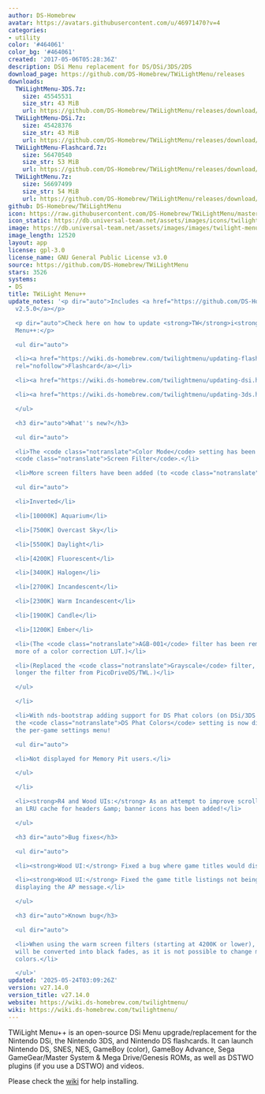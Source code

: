 ```yaml
---
author: DS-Homebrew
avatar: https://avatars.githubusercontent.com/u/46971470?v=4
categories:
- utility
color: '#464061'
color_bg: '#464061'
created: '2017-05-06T05:28:36Z'
description: DSi Menu replacement for DS/DSi/3DS/2DS
download_page: https://github.com/DS-Homebrew/TWiLightMenu/releases
downloads:
  TWiLightMenu-3DS.7z:
    size: 45545531
    size_str: 43 MiB
    url: https://github.com/DS-Homebrew/TWiLightMenu/releases/download/v27.14.0/TWiLightMenu-3DS.7z
  TWiLightMenu-DSi.7z:
    size: 45428376
    size_str: 43 MiB
    url: https://github.com/DS-Homebrew/TWiLightMenu/releases/download/v27.14.0/TWiLightMenu-DSi.7z
  TWiLightMenu-Flashcard.7z:
    size: 56470540
    size_str: 53 MiB
    url: https://github.com/DS-Homebrew/TWiLightMenu/releases/download/v27.14.0/TWiLightMenu-Flashcard.7z
  TWiLightMenu.7z:
    size: 56697499
    size_str: 54 MiB
    url: https://github.com/DS-Homebrew/TWiLightMenu/releases/download/v27.14.0/TWiLightMenu.7z
github: DS-Homebrew/TWiLightMenu
icon: https://raw.githubusercontent.com/DS-Homebrew/TWiLightMenu/master/booter/Twilight%2B%2B-animated%20icon-fix.gif
icon_static: https://db.universal-team.net/assets/images/icons/twilight-menu.png
image: https://db.universal-team.net/assets/images/images/twilight-menu.png
image_length: 12520
layout: app
license: gpl-3.0
license_name: GNU General Public License v3.0
source: https://github.com/DS-Homebrew/TWiLightMenu
stars: 3526
systems:
- DS
title: TWiLight Menu++
update_notes: '<p dir="auto">Includes <a href="https://github.com/DS-Homebrew/nds-bootstrap/releases/tag/v2.5.0">nds-bootstrap
  v2.5.0</a></p>

  <p dir="auto">Check here on how to update <strong>TW</strong>i<strong>L</strong>ight
  Menu++:</p>

  <ul dir="auto">

  <li><a href="https://wiki.ds-homebrew.com/twilightmenu/updating-flashcard.html"
  rel="nofollow">Flashcard</a></li>

  <li><a href="https://wiki.ds-homebrew.com/twilightmenu/updating-dsi.html" rel="nofollow">DSi</a></li>

  <li><a href="https://wiki.ds-homebrew.com/twilightmenu/updating-3ds.html" rel="nofollow">3DS</a></li>

  </ul>

  <h3 dir="auto">What''s new?</h3>

  <ul dir="auto">

  <li>The <code class="notranslate">Color Mode</code> setting has been renamed to
  <code class="notranslate">Screen Filter</code>.</li>

  <li>More screen filters have been added (to <code class="notranslate">sd:/_nds/colorLut/</code>)!

  <ul dir="auto">

  <li>Inverted</li>

  <li>[10000K] Aquarium</li>

  <li>[7500K] Overcast Sky</li>

  <li>[5500K] Daylight</li>

  <li>[4200K] Fluorescent</li>

  <li>[3400K] Halogen</li>

  <li>[2700K] Incandescent</li>

  <li>[2300K] Warm Incandescent</li>

  <li>[1900K] Candle</li>

  <li>[1200K] Ember</li>

  <li>(The <code class="notranslate">AGB-001</code> filter has been removed, as it''s
  more of a color correction LUT.)</li>

  <li>(Replaced the <code class="notranslate">Grayscale</code> filter, as it''s no
  longer the filter from PicoDriveDS/TWL.)</li>

  </ul>

  </li>

  <li>With nds-bootstrap adding support for DS Phat colors (on DSi/3DS consoles),
  the <code class="notranslate">DS Phat Colors</code> setting is now displayed in
  the per-game settings menu!

  <ul dir="auto">

  <li>Not displayed for Memory Pit users.</li>

  </ul>

  </li>

  <li><strong>R4 and Wood UIs:</strong> As an attempt to improve scrolling speeds,
  an LRU cache for headers &amp; banner icons has been added!</li>

  </ul>

  <h3 dir="auto">Bug fixes</h3>

  <ul dir="auto">

  <li><strong>Wood UI:</strong> Fixed a bug where game titles would display over folders.</li>

  <li><strong>Wood UI:</strong> Fixed the game title listings not being cleared before
  displaying the AP message.</li>

  </ul>

  <h3 dir="auto">Known bug</h3>

  <ul dir="auto">

  <li>When using the warm screen filters (starting at 4200K or lower), white fades
  will be converted into black fades, as it is not possible to change master brightness
  colors.</li>

  </ul>'
updated: '2025-05-24T03:09:26Z'
version: v27.14.0
version_title: v27.14.0
website: https://wiki.ds-homebrew.com/twilightmenu/
wiki: https://wiki.ds-homebrew.com/twilightmenu/
---
```

TWiLight Menu++ is an open-source DSi Menu upgrade/replacement for the Nintendo DSi, the Nintendo 3DS, and Nintendo DS flashcards. It can launch Nintendo DS, SNES, NES, GameBoy (color), GameBoy Advance, Sega GameGear/Master System & Mega Drive/Genesis ROMs, as well as DSTWO plugins (if you use a DSTWO) and videos.

Please check the [wiki](https://wiki.ds-homebrew.com/twilightmenu/) for help installing.